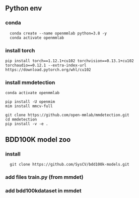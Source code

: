 ## Python env

### conda
```
  conda create --name openmmlab python=3.8 -y
  conda activate openmmlab
```

### install torch
```
pip install torch==1.12.1+cu102 torchvision==0.13.1+cu102 torchaudio==0.12.1 --extra-index-url https://download.pytorch.org/whl/cu102
```
### install mmdetection
```
conda activate openmmlab

pip install -U openmim  
mim install mmcv-full

git clone https://github.com/open-mmlab/mmdetection.git
cd mmdetection       
pip install -v -e .
```

## BDD100K model zoo

### install
```
  git clone https://github.com/SysCV/bdd100k-models.git
```
### add files train.py (from mmdet)

### add bdd100kdataset in mmdet
